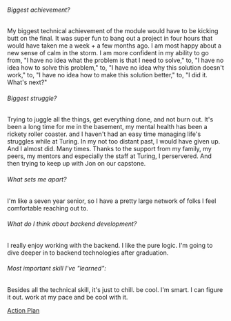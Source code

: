###### Biggest achievement?
My biggest technical achievement of the module would have to be kicking butt on the final. It was super fun to bang out a project in four hours that would have taken me a week + a few months ago.
I am most happy about a new sense of calm in the storm. I am more confident in my ability to go from, "I have no idea what the problem is that I need to solve," to, "I have no idea how to solve this problem," to, "I have no idea why this solution doesn't work," to, "I have no idea how to make this solution better," to, "I did it. What's next?"

###### Biggest struggle?
Trying to juggle all the things, get everything done, and not burn out. It's been a long time for me in the basement, my mental health has been a rickety roller coaster. and I haven't had an easy time managing life's struggles while at Turing.
In my not too distant past, I would have given up. And I almost did. Many times. Thanks to the support from my family, my peers, my mentors and especially the staff at Turing, I perservered.
And then trying to keep up with Jon on our capstone.

###### What sets me apart? 
I'm like a seven year senior, so I have a pretty large network of folks I feel comfortable reaching out to.

###### What do I think about backend development?
I really enjoy working with the backend. I like the pure logic. I'm going to dive deeper in to backend technologies after graduation.


###### Most important skill I've "learned":
Besides all the technical skill, it's just to chill. be cool. I'm smart. I can figure it out. work at my pace and be cool with it.

[Action Plan](https://gist.github.com/rennmatthewp/3f4eed4d2e1d3583a17355a8bad8a332)
